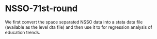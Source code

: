 # NSSO-71st-round
We first convert the space separated NSSO data into a stata data file (available as the level dta file) and then use it to for regression analysis of education trends. 
